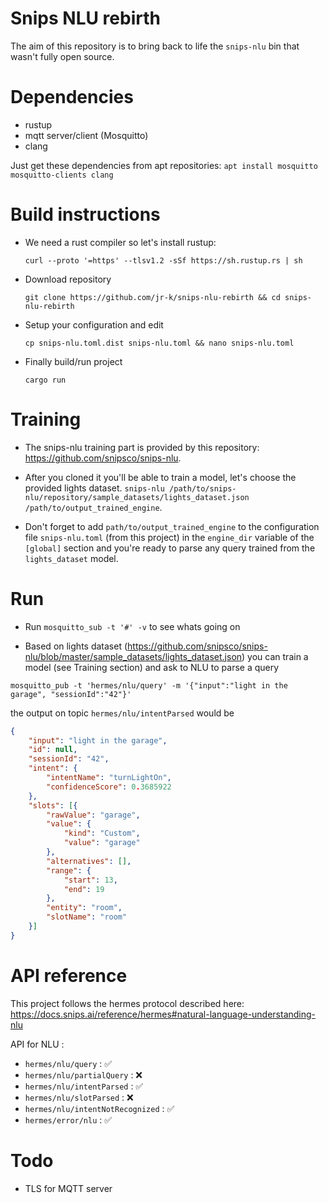 Snips NLU rebirth
=================

The aim of this repository is to bring back to life the `snips-nlu` bin that wasn't fully open source.

Dependencies
=

- rustup
- mqtt server/client (Mosquitto)
- clang

Just get these dependencies from apt repositories: `apt install mosquitto mosquitto-clients clang`

Build instructions
=

- We need a rust compiler so let's install rustup:

  `curl --proto '=https' --tlsv1.2 -sSf https://sh.rustup.rs | sh`

- Download repository

  `git clone https://github.com/jr-k/snips-nlu-rebirth && cd snips-nlu-rebirth`
  
- Setup your configuration and edit
  
  `cp snips-nlu.toml.dist snips-nlu.toml && nano snips-nlu.toml`
  
- Finally build/run project

  `cargo run`

Training
=

- The snips-nlu training part is provided by this repository: https://github.com/snipsco/snips-nlu.

- After you cloned it you'll be able to train a model, let's choose the provided lights dataset.
`snips-nlu /path/to/snips-nlu/repository/sample_datasets/lights_dataset.json /path/to/output_trained_engine`.

- Don't forget to add `path/to/output_trained_engine` to the configuration file `snips-nlu.toml` (from this project) in the `engine_dir` variable of the `[global]` section and you're ready to parse any query trained from the `lights_dataset` model.

Run
=

- Run `mosquitto_sub -t '#' -v` to see whats going on 

- Based on lights dataset (https://github.com/snipsco/snips-nlu/blob/master/sample_datasets/lights_dataset.json) you can train a model (see Training section) and ask to NLU to parse a query

`mosquitto_pub -t 'hermes/nlu/query' -m '{"input":"light in the garage", "sessionId":"42"}'`

the output on topic `hermes/nlu/intentParsed` would be
```json
{
    "input": "light in the garage",
    "id": null,
    "sessionId": "42",
    "intent": {
        "intentName": "turnLightOn",
        "confidenceScore": 0.3685922
    },
    "slots": [{
        "rawValue": "garage",
        "value": {
            "kind": "Custom",
            "value": "garage"
        },
        "alternatives": [],
        "range": {
            "start": 13,
            "end": 19
        },
        "entity": "room",
        "slotName": "room"
    }]
}
```
  
API reference
=

This project follows the hermes protocol described here: https://docs.snips.ai/reference/hermes#natural-language-understanding-nlu

API for NLU :

- `hermes/nlu/query` : ✅ 
- `hermes/nlu/partialQuery` : ❌
- `hermes/nlu/intentParsed` : ✅ 
- `hermes/nlu/slotParsed` : ❌
- `hermes/nlu/intentNotRecognized` : ✅ 
- `hermes/error/nlu` : ✅ 

Todo
=
- TLS for MQTT server
